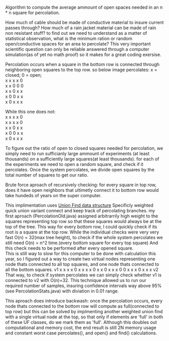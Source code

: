 Algorithm to compute the average ammount of open spaces needed in an n * n square for percolation. 

How much of cable should be made of conductive material to insure current passes through? How much of a rain jacket material can be made of rain non resistant stuff? to find out we need to understand as a matter of statistical observation, what is the minimum ration or random open/conductive spaces for an area to percolate? 
This very important scientific question can only be reliable answered through a computer simulation(as of yet no math proof) so it makes for a great coding exersise. 

Percolation occurs when a square in the bottom row is connected through neighboring open squares to the top row. so below image percolates:
x = closed;  0 = open;  
x x x x 0  
x x 0 0 0  
x x 0 x x  
x 0 0 x x  
x 0 x x x  

While this one does not:  
x x x x 0  
x x x x 0  
x x 0 x x  
x 0 0 x x  
x 0 x x x  

To figure out the ratio of open to closed squares needed for percolation, we simply need to run sufficianly large ammount of experiments (at least thousands) on a sufficiently large squares(at least thousands). for each of the experiments we need to open a random square, and check if it percolates. Once the system percolates, we divide open squares by the total number of squares to get our ratio. 

Brute force aproach of recursively checking: for every square in top row, does it have open neighbors that ultimetly connect it to bottom row would take hundeds of years on the super computer. 

This implimentation uses [Union Find data structure](https://en.wikipedia.org/wiki/Disjoint-set_data_structure#:~:text=In%20computer%20science%2C%20a%20disjoint,a%20set%20into%20disjoint%20subsets.) Specificly weighted quick union variant connect and keep track of percolating branches. my first aproach (PercolationOld.java) assigned arbitrarrily high weight to the squares representing top row so that these squares would always be at the top of the tree. This way for every bottom row, I could quickly check if its root is a square at the top row. While the individual checks were very very fast O(n) = 32(max tree height), to check if the whole system percolates we still need O(n) = n^2 time.(every bottom square for every top square) And this check needs to be performed after every opened square.  
This is still way to slow for this computer to be done with calculation this year, so I figured out a way to create two virtual nodes representing one node thats connected to all top squares, and one node thats connected to all the bottom squares. 
    v1
x x x x 0
x x x x 0
x x 0 x x
x 0 0 x x
x 0 x x x
    v2
That way, to check if system percolates we can simply check whether v1 is connected to v2 with O(n)=32. This technique allowed us to run our required number of samples, insuring 
confidence intervals way above 95% (see PercolationStats.java) with diviation in 0.01 range.  

This aproach does introduce backwash: once the percolation occurs, every node thats connected to the bottom row will compute as full(connected to top row) but this can be solved by implmenting another weighted union find with a single virtual node at the top, so that only if elements are 'full' in both of these UF classes, do we mark them as 'full'. Although this doubles out computational and memory cost, the end result is still 2N memory usage and constant worst case percolates(), and open() and find() calculations.   
